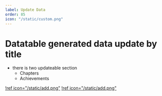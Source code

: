 ```yaml
---
label: Update Data
order: 85
icon: "/static/custom.png"
---
```


# Datatable generated data update by title
- there is two updateable section
    - Chapters
    - Achievements



[!ref icon="/static/add.png"](chapterUpdate.md)
[!ref icon="/static/add.png"](achievementUpdate.md)

